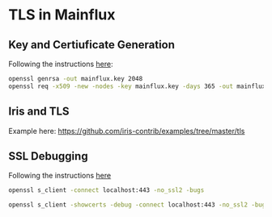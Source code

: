 # TLS in Mainflux

## Key and Certiuficate Generation
Following the instructions [here](https://help.github.com/enterprise/11.10.340/admin/articles/using-self-signed-ssl-certificates/):

```bash
openssl genrsa -out mainflux.key 2048
openssl req -x509 -new -nodes -key mainflux.key -days 365 -out mainflux.crt
```

## Iris and TLS
Example here: https://github.com/iris-contrib/examples/tree/master/tls

## SSL Debugging
Following the instructions [here](https://www.kamailio.org/wiki/tutorials/tls/testing-and-debugging)
```bash
openssl s_client -connect localhost:443 -no_ssl2 -bugs
```

```bash
openssl s_client -showcerts -debug -connect localhost:443 -no_ssl2 -bugs
```
